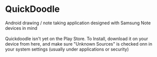 QuickDoodle
===========

Android drawing / note taking application designed with Samsung Note devices in mind
<br><br>
Quickdoodle isn't yet on the Play Store. To Install, download it on your device from here, and make sure "Unknown Sources" is checked onn in your system settings (usually under applications or security)

